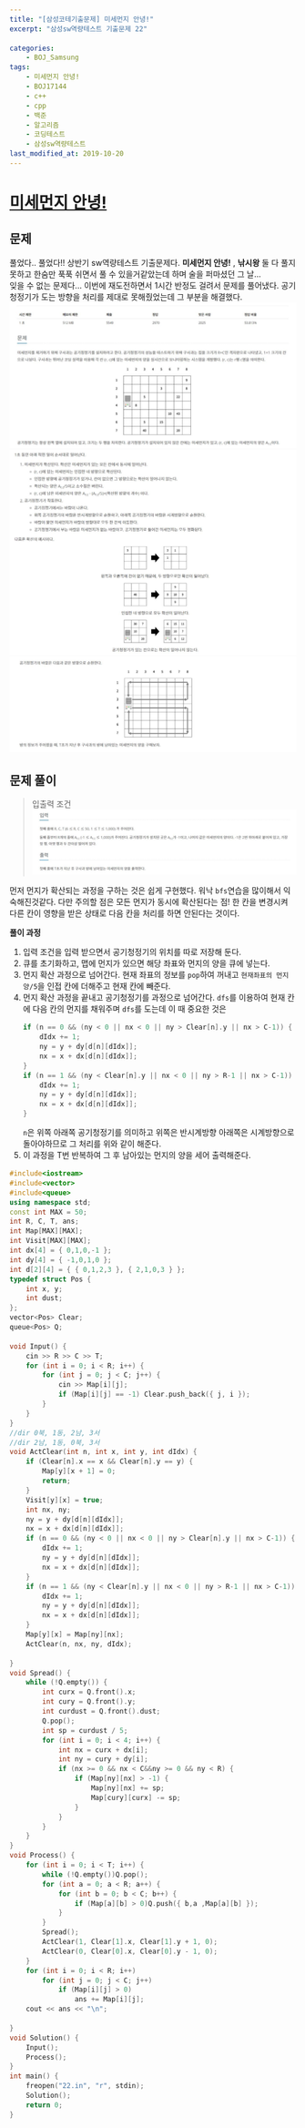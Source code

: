 ```yaml
---
title: "[삼성코테기출문제] 미세먼지 안녕!"
excerpt: "삼성sw역량테스트 기출문제 22"

categories:
    - BOJ_Samsung
tags:
    - 미세먼지 안녕!
    - BOJ17144
    - c++
    - cpp
    - 백준
    - 알고리즘
    - 코딩테스트
    - 삼성sw역량테스트
last_modified_at: 2019-10-20
---  
```

# [미세먼지 안녕!](https://www.acmicpc.net/problem/17144)  
  
## 문제  
풀었다.. 풀었다!! 상반기 sw역량테스트 기출문제다. __미세먼지 안녕!__ , __낚시왕__ 둘 다 풀지 못하고 한숨만 푹푹 쉬면서 풀 수 있을거같았는데 하며 술을 퍼마셨던 그 날...  
잊을 수 없는 문제다... 이번에 재도전하면서 1시간 반정도 걸려서 문제를 풀어냈다. 공기청정기가 도는 방향을 처리를 제대로 못해줬었는데 그 부분을 해결했다.
[![문제](/assets/BOJ-samsung/2019-10-20-SamsungEX22-img01.jpg)](/assets/BOJ-samsung/2019-10-20-SamsungEX22-img01.jpg)  
[![문제](/assets/BOJ-samsung/2019-10-20-SamsungEX22-img02.jpg)](/assets/BOJ-samsung/2019-10-20-SamsungEX22-img02.jpg)  
[![문제](/assets/BOJ-samsung/2019-10-20-SamsungEX22-img03.jpg)](/assets/BOJ-samsung/2019-10-20-SamsungEX22-img03.jpg)  
  
## 문제 풀이  
>입출력 조건  
[![입력](/assets/BOJ-samsung/2019-10-20-SamsungEX22-img04.jpg)](/assets/BOJ-samsung/2019-10-20-SamsungEX22-img04.jpg)  
  
먼저 먼지가 확산되는 과정을 구하는 것은 쉽게 구현했다. 워낙 `bfs`연습을 많이해서 익숙해진것같다. 다만 주의할 점은 모든 먼지가 동시에 확산된다는 점! 한 칸을 변경시켜 다른 칸이 영향을 받은 상태로 다음 칸을 처리를 하면 안된다는 것이다.
  
__풀이 과정__  
1. 입력 조건을 입력 받으면서 공기청정기의 위치를 따로 저장해 둔다.  
2. 큐를 초기화하고, 맵에 먼지가 있으면 해당 좌표와 먼지의 양을 큐에 넣는다.  
3. 먼지 확산 과정으로 넘어간다. 현재 좌표의 정보를 `pop`하여 꺼내고 `현재좌표의 먼지양/5`을 인접 칸에 더해주고 현재 칸에 빼준다.  
4. 먼지 확산 과정을 끝내고 공기청정기를 과정으로 넘어간다. `dfs`를 이용하여 현재 칸에 다음 칸의 먼지를 채워주며 `dfs`를 도는데 이 때 중요한 것은  
    ```cpp  
    if (n == 0 && (ny < 0 || nx < 0 || ny > Clear[n].y || nx > C-1)) {
		dIdx += 1;
		ny = y + dy[d[n][dIdx]];
		nx = x + dx[d[n][dIdx]];
	}
	if (n == 1 && (ny < Clear[n].y || nx < 0 || ny > R-1 || nx > C-1)) {
		dIdx += 1;
		ny = y + dy[d[n][dIdx]];
		nx = x + dx[d[n][dIdx]];
	}
    ```  
    `n`은 위쪽 아래쪽 공기청정기를 의미하고 위쪽은 반시계방향 아래쪽은 시계방향으로 돌아야하므로 그 처리를 위와 같이 해준다.
5. 이 과정을 T번 반복하여 그 후 남아있는 먼지의 양을 세어 출력해준다.  

```cpp
#include<iostream>
#include<vector>
#include<queue>
using namespace std;
const int MAX = 50;
int R, C, T, ans;
int Map[MAX][MAX];
int Visit[MAX][MAX];
int dx[4] = { 0,1,0,-1 };
int dy[4] = { -1,0,1,0 };
int d[2][4] = { { 0,1,2,3 }, { 2,1,0,3 } };
typedef struct Pos {
	int x, y;
	int dust;
};
vector<Pos> Clear;
queue<Pos> Q;

void Input() {
	cin >> R >> C >> T;
	for (int i = 0; i < R; i++) {
		for (int j = 0; j < C; j++) {
			cin >> Map[i][j];
			if (Map[i][j] == -1) Clear.push_back({ j, i });
		}
	}
}
//dir 0북, 1동, 2남, 3서
//dir 2남, 1동, 0북, 3서
void ActClear(int n, int x, int y, int dIdx) {
	if (Clear[n].x == x && Clear[n].y == y) {
		Map[y][x + 1] = 0;
		return;
	}
	Visit[y][x] = true;
	int nx, ny;
	ny = y + dy[d[n][dIdx]];
	nx = x + dx[d[n][dIdx]];
	if (n == 0 && (ny < 0 || nx < 0 || ny > Clear[n].y || nx > C-1)) {
		dIdx += 1;
		ny = y + dy[d[n][dIdx]];
		nx = x + dx[d[n][dIdx]];
	}
	if (n == 1 && (ny < Clear[n].y || nx < 0 || ny > R-1 || nx > C-1)) {
		dIdx += 1;
		ny = y + dy[d[n][dIdx]];
		nx = x + dx[d[n][dIdx]];
	}
	Map[y][x] = Map[ny][nx];
	ActClear(n, nx, ny, dIdx);

}
void Spread() {
	while (!Q.empty()) {
		int curx = Q.front().x;
		int cury = Q.front().y;
		int curdust = Q.front().dust;
		Q.pop();
		int sp = curdust / 5;
		for (int i = 0; i < 4; i++) {
			int nx = curx + dx[i];
			int ny = cury + dy[i];
			if (nx >= 0 && nx < C&&ny >= 0 && ny < R) {
				if (Map[ny][nx] > -1) {
					Map[ny][nx] += sp;
					Map[cury][curx] -= sp;
				}
			}
		}
	}
}
void Process() {
	for (int i = 0; i < T; i++) {
		while (!Q.empty())Q.pop();
		for (int a = 0; a < R; a++) {
			for (int b = 0; b < C; b++) {
				if (Map[a][b] > 0)Q.push({ b,a ,Map[a][b] });
			}
		}
		Spread();
		ActClear(1, Clear[1].x, Clear[1].y + 1, 0);
		ActClear(0, Clear[0].x, Clear[0].y - 1, 0);
	}
	for (int i = 0; i < R; i++)
		for (int j = 0; j < C; j++)
			if (Map[i][j] > 0)
				ans += Map[i][j];
	cout << ans << "\n";

}
void Solution() {
	Input();
	Process();
}
int main() {
	freopen("22.in", "r", stdin);
	Solution();
	return 0;
}
```